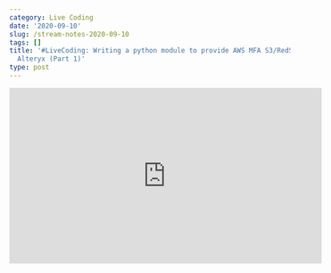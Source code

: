 ```yaml
---
category: Live Coding
date: '2020-09-10'
slug: /stream-notes-2020-09-10
tags: []
title: '#LiveCoding: Writing a python module to provide AWS MFA S3/RedShift COPY to
  Alteryx (Part 1)'
type: post
---
```



<iframe width="560" height="315" src="https://www.youtube.com/embed/oGYVtAA24qU" frameborder="0" allow="accelerometer; autoplay; clipboard-write; encrypted-media; gyroscope; picture-in-picture" allowfullscreen></iframe>